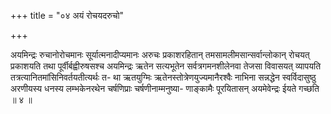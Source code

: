 +++
title = "०४ अयं रोचयदरुचो"

+++

अयमिन्द्रः रुचानोरोचमानः सूर्यात्मनादीप्यमानः अरुचः प्रकाशरहितान् तमसामलीमसान्सर्वान्लोकान् रोचयत् प्रकाशयति तथा पूर्वीर्बह्वीरुषसश्च अयमिन्द्रः ऋतेन सत्यभूतेन सर्वत्रगमनशीलेनवा तेजसा विवासयत् व्यापयति तत्रत्यानितमांसिनिवर्तयतीत्यर्थः त- था ऋतयुग्मिः ऋतेनस्तोत्रेणयुज्यमानैरश्वैः नाभिना सन्नद्धेन स्वर्विदासुष्ठु अरणीयस्य धनस्य लम्भकेनरथेन चर्षणिप्राः चर्षणीनाम्मनुष्या- णाङ्कामैः पूरयितासन् अयमेवेन्द्रः ईयते गच्छति ॥ ४ ॥